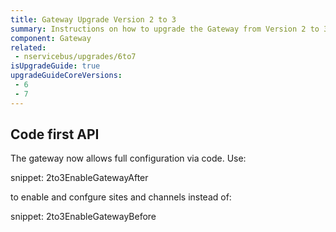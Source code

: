 ```yaml
---
title: Gateway Upgrade Version 2 to 3
summary: Instructions on how to upgrade the Gateway from Version 2 to 3.
component: Gateway
related:
 - nservicebus/upgrades/6to7
isUpgradeGuide: true
upgradeGuideCoreVersions:
 - 6
 - 7
---
```


## Code first API

The gateway now allows full configuration via code. Use:

snippet: 2to3EnableGatewayAfter

to enable and confgure sites and channels instead of:

snippet: 2to3EnableGatewayBefore
